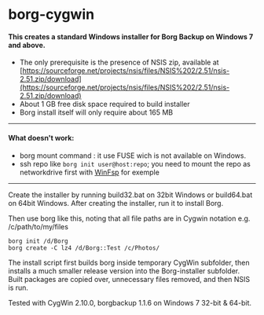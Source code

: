 # borg-cygwin

#### This creates a standard Windows installer for Borg Backup on Windows 7 and above.

* The only prerequisite is the presence of NSIS zip, available at [https://sourceforge.net/projects/nsis/files/NSIS%202/2.51/nsis-2.51.zip/download](https://sourceforge.net/projects/nsis/files/NSIS%202/2.51/nsis-2.51.zip/download)
* About 1 GB free disk space required to build installer
* Borg install itself will only require about 165 MB

---

#### What doesn't work:

* borg mount command :  it use FUSE wich is not available on Windows.
* ssh repo like `borg init user@host:repo`; you need to mount the repo as networkdrive first with [WinFsp](http://www.secfs.net/winfsp/) for exemple


---

Create the installer by running build32.bat on 32bit Windows or build64.bat on 64bit Windows. After creating the installer, run it to install Borg.

Then use borg like this, noting that all file paths are in Cygwin notation e.g. /c/path/to/my/files

```
borg init /d/Borg
borg create -C lz4 /d/Borg::Test /c/Photos/
```

The install script first builds borg inside temporary CygWin subfolder, then installs a much smaller release version into the Borg-installer subfolder. Built packages are copied over, unnecessary files removed, and then NSIS is run.

Tested with CygWin 2.10.0, borgbackup 1.1.6 on Windows 7 32-bit & 64-bit.

